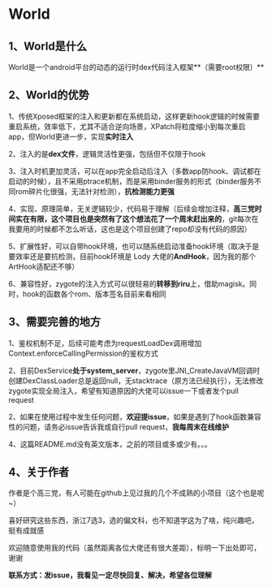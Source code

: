 # World

## 1、World是什么

World是一个android平台的动态的运行时dex代码注入框架**（需要root权限）**

## 2、World的优势

1、传统Xposed框架的注入和更新都在系统启动，这样更新hook逻辑的时候需要重启系统，效率低下，尤其不适合逆向场景，XPatch将粒度缩小到每次重启app，但World更进一步，实现**实时注入**

2、注入的是**dex文件**，逻辑灵活性更强，包括但不仅限于hook

3、注入时机更加灵活，可以在app完全启动后注入（多数app防hook、调试都在启动的时候），且不采用ptrace机制，而是采用binder服务的形式（binder服务不同rom碎片化很强，无法针对检测），**抗检测能力更强**

4、实现、原理简单，无关逻辑较少，代码易于理解（后续会增加注释，**高三党时间实在有限，这个项目也是突然有了这个想法花了一个周末赶出来的**，git每次在我要用的时候都不怎么听话，这也是这个项目创建了repo却没有代码的原因）

5、扩展性好，可以自带hook环境，也可以随系统启动准备hook环境（取决于是要效率还是要抗检测，目前hook环境是 Lody 大佬的**AndHook**，因为我的那个ArtHook适配还不够）

6、兼容性好，zygote的注入方式可以很轻易的**转移到riru**上，借助magisk。同时，hook的函数各个rom、版本签名目前来看相同

## 3、需要完善的地方

1、鉴权机制不足，后续可能考虑为requestLoadDex调用增加Context.enforceCallingPermission的鉴权方式

2、目前DexService**处于system_server**，zygote里JNI_CreateJavaVM回调时创建DexClassLoader总是返回null，无stacktrace（原方法已经执行），无法修改zygote实现全局注入，希望有知道原因的大佬可以issue一下或者发个pull request

2、如果在使用过程中发生任何问题，**欢迎提issue**，如果是遇到了hook函数兼容性的问题，请务必issue告诉我或自行pull request，**我每周末在线维护**

4、这篇README.md没有英文版本，之前的项目或多或少有。。。

## 4、关于作者

作者是个高三党，有人可能在github上见过我的几个不成熟的小项目（这个也是呢~）

喜好研究这些东西，浙江7选3，选的偏文科，也不知道学这为了啥，纯兴趣吧，挺有成就感

欢迎随意使用我的代码（虽然距离各位大佬还有很大差距），标明一下出处即可，谢谢

**联系方式：发issue，我看见一定尽快回复、解决，希望各位理解**
